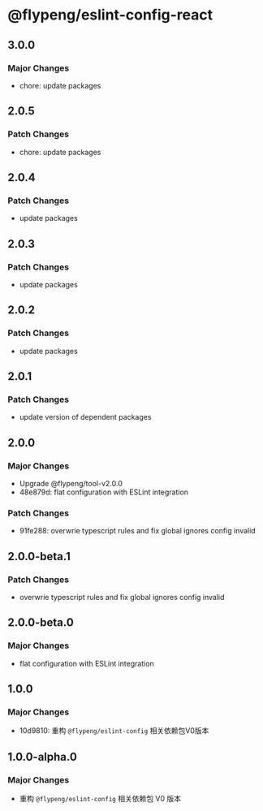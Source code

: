# @flypeng/eslint-config-react

## 3.0.0

### Major Changes

- chore: update packages

## 2.0.5

### Patch Changes

- chore: update packages

## 2.0.4

### Patch Changes

- update packages

## 2.0.3

### Patch Changes

- update packages

## 2.0.2

### Patch Changes

- update packages

## 2.0.1

### Patch Changes

- update version of dependent packages

## 2.0.0

### Major Changes

- Upgrade @flypeng/tool-v2.0.0
- 48e879d: flat configuration with ESLint integration

### Patch Changes

- 91fe288: overwrie typescript rules and fix global ignores config invalid

## 2.0.0-beta.1

### Patch Changes

- overwrie typescript rules and fix global ignores config invalid

## 2.0.0-beta.0

### Major Changes

- flat configuration with ESLint integration

## 1.0.0

### Major Changes

- 10d9810: 重构 `@flypeng/eslint-config` 相关依赖包V0版本

## 1.0.0-alpha.0

### Major Changes

- 重构 `@flypeng/eslint-config` 相关依赖包 V0 版本
